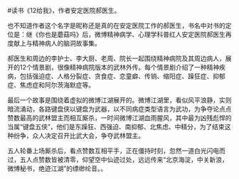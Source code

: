 \#读书《12给我》，作者安定医院郝医生。

也不知道作者这个名字是昵称还是真的在安定医院工作的郝医生，书名中对书的定位是：继《你也是蘑菇吗》后，微博精神病学、心理学科普红人安定医院郝医生再度献上与精神病人的脑洞故事集。

郝医生和周边的李护士、李大厨、老周、院长一起围绕精神病院及其周边病人，展开的12个情景剧，很像精神病院版本的武林外传。每个情景剧介绍了一种精神疾病，包括强迫症、人格分裂症、贪食症、恋童癖、传销、缩阳症、躁狂症、抑郁症、焦虑症和阿尔茨海默症等。

最后一个故事是围绕着虚拟的微博江湖展开的。微博江湖里，看似风平浪静，实则暗流涌动，各路键盘侠以键盘为武器，以不同病症类型语言为武功，为争夺论点点赞数最高的武林盟主而相互厮杀，一时间微博江湖血雨腥风，其中最为凶残彪悍的当属“键盘五侠”，他们是东躁狂、西强迫、南抑郁、北焦虑、中精分，为了结束这种纷争，众人决定召开比武大会，争夺武林盟主。

五人轮番上场厮杀后，看点赞数互相平手，正在僵持时刻，忽然一道白光闪电而过，五人点赞数皆被清零，仰望空中仙迹过处，远远传来“北京海淀，中关新浪，微博秘书，绝迹江湖”的缥缈纶音。。